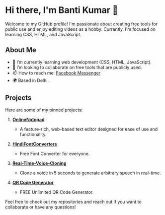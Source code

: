 # Hi there, I'm Banti Kumar 👋

Welcome to my GitHub profile! I'm passionate about creating free tools for public use and enjoy editing videos as a hobby. Currently, I'm focused on learning CSS, HTML, and JavaScript.

## About Me

- 🌱 I’m currently learning web development (CSS, HTML, JavaScript).
- 👯 I’m looking to collaborate on free tools that are publicly used.
- 📫 How to reach me: [Facebook Messenger](https://m.me/selfrspectfirst)
- 🌍 Based in Delhi.

## Projects

Here are some of my pinned projects:

1. **[OnlineNotepad](https://github.com/bantikumarsatlokashram/OnlineNotepad)**
   - A feature-rich, web-based text editor designed for ease of use and functionality.
  
2. **[HindiFontConverters](https://github.com/bantikumarsatlokashram/HindiFontConverters)**
   - Free Font Converter for everyone.

3. **[Real-Time-Voice-Cloning](https://github.com/CorentinJ/Real-Time-Voice-Cloning)**
   - Clone a voice in 5 seconds to generate arbitrary speech in real-time.

4. **[QR Code Generator](https://github.com/bantikumarsatlokashram/qr-code-genrator)**
   - FREE Unlimited QR Code Generator.

Feel free to check out my repositories and reach out if you want to collaborate or have any questions!

<!---
bantikumarsatlokashram/bantikumarsatlokashram is a ✨ special ✨ repository because its `README.md` (this file) appears on your GitHub profile.
You can click the Preview link to take a look at your changes.
--->
